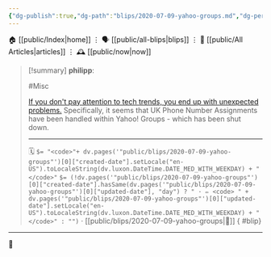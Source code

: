 ```yaml
---
{"dg-publish":true,"dg-path":"blips/2020-07-09-yahoo-groups.md","dg-permalink":"2020/07/09/yahoo-groups/","permalink":"/2020/07/09/yahoo-groups/","title":"philipp @ 2020-07-09"}
---
```



<div class="transclusion internal-embed is-loaded"><div class="markdown-embed">




🏠 [[public/Index\|home]]  ⋮ 🗣️ [[public/all-blips\|blips]] ⋮  📝 [[public/All Articles\|articles]]  ⋮ 🕰️ [[public/now\|now]]


</div></div>


> [!summary] **philipp**:
>
> #Misc
>
> [If you don't pay attention to tech trends, you end up with unexpected
> problems.](https://mobile.twitter.com/erincandescent/status/1184587323599736837)
> Specifically, it seems that UK Phone Number Assignments have been handled within
> Yahoo! Groups - which has been shut down.
> - - -
>
> 🗓️ `$= "<code>"+ dv.pages('"public/blips/2020-07-09-yahoo-groups"')[0]["created-date"].setLocale("en-US").toLocaleString(dv.luxon.DateTime.DATE_MED_WITH_WEEKDAY) + "</code>"` `$= (!dv.pages('"public/blips/2020-07-09-yahoo-groups"')[0]["created-date"].hasSame(dv.pages('"public/blips/2020-07-09-yahoo-groups"')[0]["updated-date"], "day") ? " · ✏️ <code> " + dv.pages('"public/blips/2020-07-09-yahoo-groups"')[0]["updated-date"].setLocale("en-US").toLocaleString(dv.luxon.DateTime.DATE_MED_WITH_WEEKDAY) + "</code>" : "")`  · [[public/blips/2020-07-09-yahoo-groups\|🔗]]
{ #blip}


- - -

 👾
